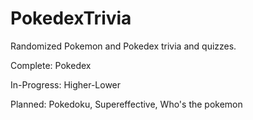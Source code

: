 # PokedexTrivia
Randomized Pokemon and Pokedex trivia and quizzes.

Complete: Pokedex

In-Progress: Higher-Lower

Planned: Pokedoku, Supereffective, Who's the pokemon
